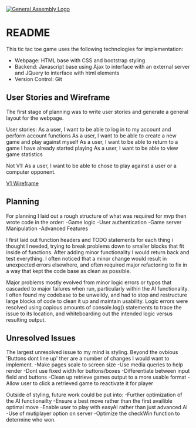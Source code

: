 [![General Assembly Logo](https://camo.githubusercontent.com/1a91b05b8f4d44b5bbfb83abac2b0996d8e26c92/687474703a2f2f692e696d6775722e636f6d2f6b6538555354712e706e67)](https://generalassemb.ly/education/web-development-immersive)

# README

This tic tac toe game uses the following technologies for implementation:
- Webpage: HTML base with CSS and bootstrap styling
- Backend: Javascript base using Ajax to interface with an external server and JQuery to interface with html elements
- Version Control: Git


## User Stories and Wireframe
  The first stage of planning was to write user stories and generate a general layout for the webpage.

  User stories:
  As a user, I want to be able to log in to my account and perform account functions
  As a user, I want to be able to create a new game and play against myself
  As a user, I want to be able to return to a game I have already started playing
  As a user, I want to be able to view game statistics

  Not V1: As a user, I want to be able to chose to play against a user or a computer opponent.

  [V1 Wireframe](public/project1_wireframe_v1_0.png)

## Planning
  For planning I laid out a rough structure of what was required for mvp then wrote code in the order:
    -Game logic
    -User authentication
    -Game server Manipulation
    -Advanced Features

  I first laid out function headers and TODO statements for each thing i thought I needed, trying to break problems down to smaller blocks that fit inside of functions. After adding minor functionality I would return back and test everything. I often noticed that a minor change would result in unexpected errors elsewhere, and often required major refactoring to fix in a way that kept the code base as clean as possible.

  Major problems mostly evolved from minor logic errors or typos that cascaded to major failures when run, particularly within the AI functionality. I often found my codebase to be unweildy, and had to stop and restructure large blocks of code to clean it up and maintain usability. Logic errors were resolved using copious amounts of console.log() statements to trace the issue to its location, and whiteboarding out the intended logic versus resulting output.

## Unresolved Issues
  The largest unresolved issue to my mind is styling. Beyond the ovbious 'Buttons dont line up' ther are a number of changes I would want to implement.
    -Make pages scale to screen size
      -Use media queries to help render
      -Dont use fixed width for buttons/boxes
    -Differentiate between input field and buttons
    -Clean up retrieve games output to a more usable format
    -Allow user to click a retrieved game to reactivate it for player

  Outside of styling, future work could be put into:
    -Further optimization of the AI functionailty
      -Ensure a best move rather than the first availible optimal move
      -Enable user to play with easyAI rather than just advanced AI
    -Use of mutiplayer option on server
    -Optimize the checkWin function to determine who won.
